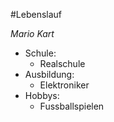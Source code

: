 #Lebenslauf

*Mario Kart*

* Schule: 
	* Realschule
* Ausbildung:
	* Elektroniker
* Hobbys:
	* Fussballspielen